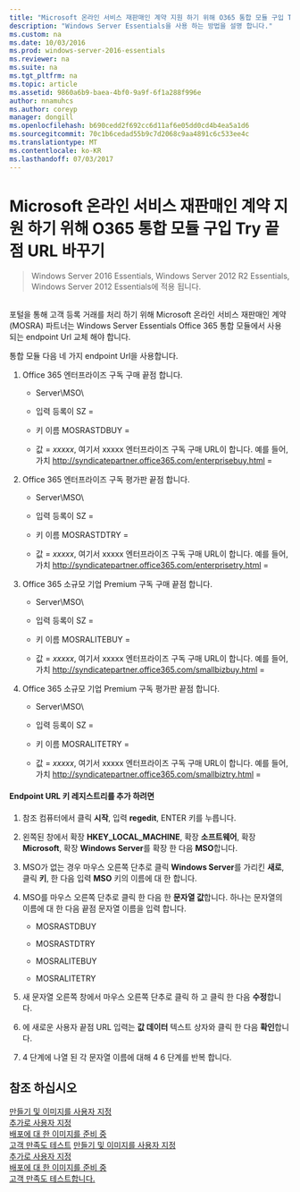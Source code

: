 ```yaml
---
title: "Microsoft 온라인 서비스 재판매인 계약 지원 하기 위해 O365 통합 모듈 구입 Try 끝점 URL 바꾸기"
description: "Windows Server Essentials을 사용 하는 방법을 설명 합니다."
ms.custom: na
ms.date: 10/03/2016
ms.prod: windows-server-2016-essentials
ms.reviewer: na
ms.suite: na
ms.tgt_pltfrm: na
ms.topic: article
ms.assetid: 9860a6b9-baea-4bf0-9a9f-6f1a288f996e
author: nnamuhcs
ms.author: coreyp
manager: dongill
ms.openlocfilehash: b690cedd2f692cc6d11af6e05dd0cd4b4ea5a1d6
ms.sourcegitcommit: 70c1b6cedad55b9c7d2068c9aa4891c6c533ee4c
ms.translationtype: MT
ms.contentlocale: ko-KR
ms.lasthandoff: 07/03/2017
---
```

# <a name="replace-o365-integration-module-buy-try-endpoint-url-in-support-of-microsoft-online-service-reseller-agreement"></a>Microsoft 온라인 서비스 재판매인 계약 지원 하기 위해 O365 통합 모듈 구입 Try 끝점 URL 바꾸기

>Windows Server 2016 Essentials, Windows Server 2012 R2 Essentials, Windows Server 2012 Essentials에 적용 됩니다.

##  <a name="BKMK_O365"></a>   
 포털을 통해 고객 등록 거래를 처리 하기 위해 Microsoft 온라인 서비스 재판매인 계약 (MOSRA) 파트너는 Windows Server Essentials Office 365 통합 모듈에서 사용 되는 endpoint Url 교체 해야 합니다.  
  
 통합 모듈 다음 네 가지 endpoint Url을 사용합니다.  
  
1.  Office 365 엔터프라이즈 구독 구매 끝점 합니다.  
  
    -   Server\MSO\  
  
    -   입력 등록이 SZ =  
  
    -   키 이름 MOSRASTDBUY =  
  
    -   값 = *xxxxx*, 여기서 xxxxx 엔터프라이즈 구독 구매 URL이 합니다. 예를 들어, 가치 http://syndicatepartner.office365.com/enterprisebuy.html =  
  
2.  Office 365 엔터프라이즈 구독 평가판 끝점 합니다.  
  
    -   Server\MSO\  
  
    -   입력 등록이 SZ =  
  
    -   키 이름 MOSRASTDTRY =  
  
    -   값 = *xxxxx*, 여기서 xxxxx 엔터프라이즈 구독 구매 URL이 합니다. 예를 들어, 가치 http://syndicatepartner.office365.com/enterprisetry.html =  
  
3.  Office 365 소규모 기업 Premium 구독 구매 끝점 합니다.  
  
    -   Server\MSO\  
  
    -   입력 등록이 SZ =  
  
    -   키 이름 MOSRALITEBUY =  
  
    -   값 = *xxxxx*, 여기서 xxxxx 엔터프라이즈 구독 구매 URL이 합니다. 예를 들어, 가치 http://syndicatepartner.office365.com/smallbizbuy.html =  
  
4.  Office 365 소규모 기업 Premium 구독 평가판 끝점 합니다.  
  
    -   Server\MSO\  
  
    -   입력 등록이 SZ =  
  
    -   키 이름 MOSRALITETRY =  
  
    -   값 = *xxxxx*, 여기서 xxxxx 엔터프라이즈 구독 구매 URL이 합니다. 예를 들어, 가치 http://syndicatepartner.office365.com/smallbiztry.html =  
  
#### <a name="to-add-an-endpoint-url-key-to-the-registry"></a>Endpoint URL 키 레지스트리를 추가 하려면  
  
1.  참조 컴퓨터에서 클릭 **시작**, 입력 **regedit**, ENTER 키를 누릅니다.  
  
2.  왼쪽된 창에서 확장 **HKEY_LOCAL_MACHINE**, 확장 **소프트웨어**, 확장 **Microsoft**, 확장 **Windows Server**를 확장 한 다음 **MSO**합니다.  
  
3.  MSO가 없는 경우 마우스 오른쪽 단추로 클릭 **Windows Server**를 가리킨 **새로**, 클릭 **키**, 한 다음 입력 **MSO** 키의 이름에 대 한 합니다.  
  
4.  MSO를 마우스 오른쪽 단추로 클릭 한 다음 한 **문자열 값**합니다. 하나는 문자열의 이름에 대 한 다음 끝점 문자열 이름을 입력 합니다.  
  
    -   MOSRASTDBUY  
  
    -   MOSRASTDTRY  
  
    -   MOSRALITEBUY  
  
    -   MOSRALITETRY  
  
5.  새 문자열 오른쪽 창에서 마우스 오른쪽 단추로 클릭 하 고 클릭 한 다음 **수정**합니다.  
  
6.  에 새로운 사용자 끝점 URL 입력는 **값 데이터** 텍스트 상자와 클릭 한 다음 **확인**합니다.  
  
7.  4 단계에 나열 된 각 문자열 이름에 대해 4 6 단계를 반복 합니다.  
  
## <a name="see-also"></a>참조 하십시오  

 [만들기 및 이미지를 사용자 지정](Creating-and-Customizing-the-Image.md)   
 [추가로 사용자 지정](Additional-Customizations.md)   
 [배포에 대 한 이미지를 준비 중](Preparing-the-Image-for-Deployment.md)   
 [고객 만족도 테스트](Testing-the-Customer-Experience.md) [만들기 및 이미지를 사용자 지정](../install/Creating-and-Customizing-the-Image.md)   
 [추가로 사용자 지정](../install/Additional-Customizations.md)   
 [배포에 대 한 이미지를 준비 중](../install/Preparing-the-Image-for-Deployment.md)   
 [고객 만족도 테스트합니다.](../install/Testing-the-Customer-Experience.md)

